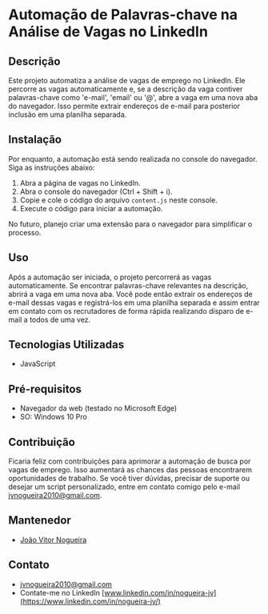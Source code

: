 # Automação de Palavras-chave na Análise de Vagas no LinkedIn

## Descrição
Este projeto automatiza a análise de vagas de emprego no LinkedIn. Ele percorre as vagas automaticamente e, se a descrição da vaga contiver palavras-chave como 'e-mail', 'email' ou '@', abre a vaga em uma nova aba do navegador. Isso permite extrair endereços de e-mail para posterior inclusão em uma planilha separada.

## Instalação
Por enquanto, a automação está sendo realizada no console do navegador. Siga as instruções abaixo:

1. Abra a página de vagas no LinkedIn.
2. Abra o console do navegador (Ctrl + Shift + i).
3. Copie e cole o código do arquivo `content.js` neste console.
4. Execute o código para iniciar a automação.

No futuro, planejo criar uma extensão para o navegador para simplificar o processo.

## Uso
Após a automação ser iniciada, o projeto percorrerá as vagas automaticamente. Se encontrar palavras-chave relevantes na descrição, abrirá a vaga em uma nova aba. Você pode então extrair os endereços de e-mail dessas vagas e registrá-los em uma planilha separada e assim entrar em contato com os recrutadores de forma rápida realizando dísparo de e-mail a todos de uma vez.

## Tecnologias Utilizadas
- JavaScript

## Pré-requisitos
- Navegador da web (testado no Microsoft Edge)
- SO: Windows 10 Pro

## Contribuição
Ficaria feliz com contribuições para aprimorar a automação de busca por vagas de emprego. Isso aumentará as chances das pessoas encontrarem oportunidades de trabalho. Se você tiver dúvidas, precisar de suporte ou desejar um script personalizado, entre em contato comigo pelo e-mail <a href="mailto:jvnogueira2010@gmail.com">jvnogueira2010@gmail.com</a>.

## Mantenedor
- [João Vitor Nogueira](https://github.com/jv-nogueira)

## Contato
- <a href="mailto:jvnogueira2010@gmail.com">jvnogueira2010@gmail.com</a>
- Contate-me no LinkedIn [www.linkedin.com/in/nogueira-jv](https://www.linkedin.com/in/nogueira-jv/)



